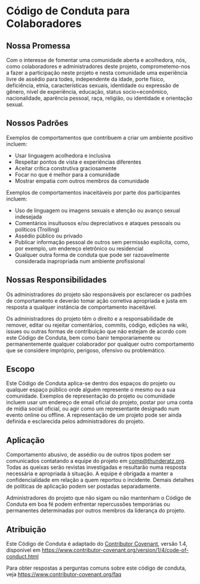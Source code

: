 # Código de Conduta para Colaboradores

## Nossa Promessa

Com o interesse de fomentar uma comunidade aberta e acolhedora, nós, como
colaboradores e administradores deste projeto, comprometemo-nos a fazer a
participação neste projeto e nesta comunidade uma experiência livre de assédio
para todes, independente da idade, porte físico, deficiência, etnia, características
sexuais, identidade ou expressão de gênero, nível de experiência, educação, status
socio=econômico, nacionalidade, aparência pessoal, raça, religião, ou identidade
e orientação sexual.

## Nossos Padrões

Exemplos de comportamentos que contribuem a criar um ambiente positivo incluem:

* Usar linguagem acolhedora e inclusiva
* Respeitar pontos de vista e experiências diferentes
* Aceitar crítica construtiva graciosamente
* Focar no que é melhor para a comunidade
* Mostrar empatia com outros membros da comunidade

Exemplos de comportamentos inaceitáveis por parte dos participantes incluem:

* Uso de linguagem ou imagens sexuais e atenção ou avanço sexual indesejada
* Comentários insultuosos e/ou depreciativos e ataques pessoais ou
  políticos (Trolling)
* Assédio público ou privado
* Publicar informação pessoal de outros sem permissão explícita, como, por exemplo,
  um endereço eletrônico ou residencial
* Qualquer outra forma de conduta que pode ser razoavelmente considerada
  inapropriada num ambiente profissional

## Nossas Responsibilidades

Os administradores do projeto são responsáveis por esclarecer os padrões de
comportamento e deverão tomar ação corretiva apropriada e justa em resposta a
qualquer instância de comportamento inaceitável.

Os administradores do projeto têm o direito e a responsabilidade de remover, editar ou
rejeitar comentários, commits, código, edições na wiki, issues ou outras formas de
contribuição que não estejam de acordo com este Código de Conduta, bem como banir
temporariamente ou permanentemente qualquer colaborador por qualquer outro
comportamento que se considere impróprio, perigoso, ofensivo ou problemático.

## Escopo

Este Código de Conduta aplica-se dentro dos espaços do projeto ou qualquer espaço
público onde alguém represente o mesmo ou a sua comunidade. Exemplos de
representação do projeto ou comunidade incluem usar um endereço de email oficial do
projeto, postar por uma conta de mídia social oficial, ou agir como um representante
designado num evento online ou offline. A representação de um projeto pode ser ainda
definida e esclarecida pelos administradores do projeto.

## Aplicação

Comportamento abusivo, de assédio ou de outros tipos podem ser comunicados
contatando a equipe do projeto em comp@thunderatz.org. Todas as queixas serão
revistas investigadas e resultarão numa resposta necessária e apropriada à
situação. A equipe é obrigada a manter a confidencialidade em relação a quem
reportou o incidente. Demais detalhes de políticas de aplicação podem ser
postadas separadamente.

Administradores do projeto que não sigam ou não mantenham o Código de Conduta em
boa fé podem enfrentar repercussões temporárias ou permanentes determinadas por
outros membros da liderança do projeto.

## Atribuição

Este Código de Conduta é adaptado do [Contributor Covenant][homepage], versão 1.4,
disponível em https://www.contributor-covenant.org/version/1/4/code-of-conduct.html

[homepage]: https://www.contributor-covenant.org

Para obter respostas a perguntas comuns sobre este código de conduta, veja
https://www.contributor-covenant.org/faq
